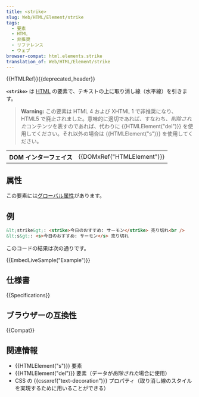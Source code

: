 ```yaml
---
title: <strike>
slug: Web/HTML/Element/strike
tags:
  - 要素
  - HTML
  - 非推奨
  - リファレンス
  - ウェブ
browser-compat: html.elements.strike
translation_of: Web/HTML/Element/strike
---
```


{{HTMLRef}}{{deprecated_header}}

**`<strike>`** は [HTML](/ja/docs/Web/HTML) の要素で、テキストの上に取り消し線（水平線）を引きます。

> **Warning:** この要素は HTML 4 および XHTML 1 で非推奨になり、 HTML5 で廃止されました。意味的に適切であれば、すなわち、*削除された*コンテンツを表すのであれば、代わりに {{HTMLElement("del")}} を使用してください。それ以外の場合は {{HTMLElement("s")}} を使用してください。

<table class="properties">
  <tbody>
    <tr>
      <th scope="row">DOM インターフェイス</th>
      <td>{{DOMxRef("HTMLElement")}}</td>
    </tr>
  </tbody>
</table>

## 属性

この要素には[グローバル属性](/ja/docs/Web/HTML/Global_attributes)があります。

## 例

```html
&lt;strike&gt;: <strike>今日のおすすめ: サーモン</strike> 売り切れ<br />
&lt;s&gt;: <s>今日のおすすめ: サーモン</s> 売り切れ
```

このコードの結果は次の通りです。

{{EmbedLiveSample("Example")}}

## 仕様書

{{Specifications}}

## ブラウザーの互換性

{{Compat}}

## 関連情報

- {{HTMLElement("s")}} 要素
- {{HTMLElement("del")}} 要素（データが*削除された*場合に使用）
- CSS の {{cssxref("text-decoration")}} プロパティ（取り消し線のスタイルを実現するために用いることができる）

